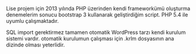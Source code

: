 Lise projem için 2013 yılında PHP üzerinden kendi frameworkümü oluşturma denemelerim
sonucu bootstrap 3 kullanarak geliştirdiğim script. PHP 5.4 ile uyumlu çalışmaktadır.

SQL import gerektirmez tamamen otomatik WordPress tarzı kendi kurulum sistemi vardır.
otomatik kurulumun çalışması için .krlm dosyasının ana dizinde olması yeterlidir.


